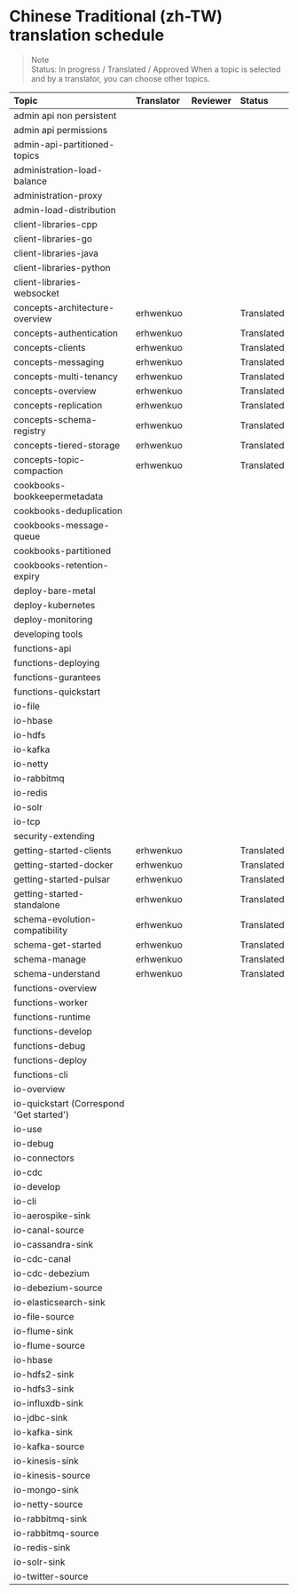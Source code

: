 # Chinese Traditional (zh-TW) translation schedule

> Note  
> Status: In progress / Translated / Approved
> When a topic is selected and  by a translator, you can choose other topics.

Topic | Translator | Reviewer | Status
:-----|:-----------|:---------|:------
admin api non persistent |  |  |
admin api permissions |  |  |
admin-api-partitioned-topics |  |  |  
administration-load-balance |  | |
administration-proxy |  |  |
admin-load-distribution |  | |
client-libraries-cpp |  | |
client-libraries-go |  | |
client-libraries-java |  | |
client-libraries-python |   | |
client-libraries-websocket |    | |
concepts-architecture-overview | erhwenkuo | | Translated
concepts-authentication | erhwenkuo | | Translated
concepts-clients | erhwenkuo | | Translated
concepts-messaging | erhwenkuo | | Translated
concepts-multi-tenancy | erhwenkuo | | Translated
concepts-overview | erhwenkuo | | Translated
concepts-replication | erhwenkuo | | Translated
concepts-schema-registry | erhwenkuo | | Translated
concepts-tiered-storage | erhwenkuo | | Translated
concepts-topic-compaction | erhwenkuo | | Translated
cookbooks-bookkeepermetadata |  | |
cookbooks-deduplication |  | |
cookbooks-message-queue |   |  |
cookbooks-partitioned |  |  |  
cookbooks-retention-expiry |  | |
deploy-bare-metal |  | |
deploy-kubernetes |  | |  
deploy-monitoring |  | |
developing tools |  | |
functions-api |  | |
functions-deploying |  | |
functions-gurantees |  | |
functions-quickstart |  | |
io-file |  | |
io-hbase |  | |
io-hdfs |  | |
io-kafka |  | |
io-netty |  | |
io-rabbitmq |  | |
io-redis |  | |
io-solr |  | |
io-tcp |  | |
security-extending |  | |
getting-started-clients | erhwenkuo  | | Translated
getting-started-docker | erhwenkuo  | | Translated
getting-started-pulsar | erhwenkuo | | Translated
getting-started-standalone | erhwenkuo | | Translated
schema-evolution-compatibility | erhwenkuo | | Translated
schema-get-started | erhwenkuo | | Translated
schema-manage | erhwenkuo | | Translated
schema-understand | erhwenkuo | | Translated
functions-overview |  | |
functions-worker |  | |
functions-runtime |  | |
functions-develop |  | |
functions-debug |  | |
functions-deploy |  | |
functions-cli |  | |
io-overview | | |
io-quickstart (Correspond 'Get started') | | |
io-use | | |
io-debug | | |
io-connectors |  | |
io-cdc |  | |
io-develop | | |
io-cli | | |
io-aerospike-sink | | |
io-canal-source | | |
io-cassandra-sink | | |
io-cdc-canal | | |
io-cdc-debezium | | |
io-debezium-source | | |
io-elasticsearch-sink | | |
io-file-source | | |
io-flume-sink | | |
io-flume-source | | |
io-hbase | | |
io-hdfs2-sink | | |
io-hdfs3-sink | | |
io-influxdb-sink | | |
io-jdbc-sink | | |
io-kafka-sink | | |
io-kafka-source | | |
io-kinesis-sink | | |
io-kinesis-source | | |
io-mongo-sink | | |
io-netty-source | | |
io-rabbitmq-sink | | |
io-rabbitmq-source | | |
io-redis-sink | | |
io-solr-sink | | |
io-twitter-source | | |